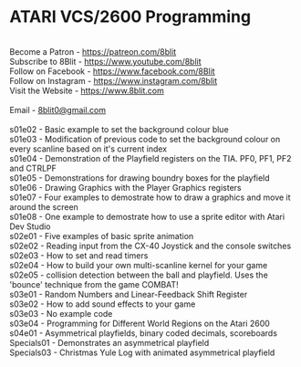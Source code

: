 # ATARI VCS/2600 Programming
\
Become a Patron - https://patreon.com/8blit \
Subscribe to 8Blit - https://www.youtube.com/8blit \
Follow on Facebook - https://www.facebook.com/8Blit \
Follow on Instagram - https://www.instagram.com/8blit \
Visit the Website - https://www.8blit.com \
\
Email - 8blit0@gmail.com\
\
s01e02 - Basic example to set the background colour blue\
s01e03 - Modification of previous code to set the background colour on every scanline based on it's current index\
s01e04 - Demonstration of the Playfield registers on the TIA. PF0, PF1, PF2 and CTRLPF\
s01e05 - Demonstrations for drawing boundry boxes for the playfield\
s01e06 - Drawing Graphics with the Player Graphics registers\
s01e07 - Four examples to demostrate how to draw a graphics and move it around the screen\
s01e08 - One example to demostrate how to use a sprite editor with Atari Dev Studio\
s02e01 - Five examples of basic sprite animation\
s02e02 - Reading input from the CX-40 Joystick and the console switches\
s02e03 - How to set and read timers\
s02e04 - How to build your own multi-scanline kernel for your game\
s02e05 - collision detection between the ball and playfield. Uses the 'bounce' technique from the game COMBAT!\
s03e01 - Random Numbers and Linear-Feedback Shift Register\
s03e02 - How to add sound effects to your game\
s03e03 - No example code\
s03e04 - Programming for Different World Regions on the Atari 2600\
s04e01 - Asymmetrical playfields, binary coded decimals, scoreboards\
Specials01 - Demonstrates an asymmetrical playfield\
Specials03 - Christmas Yule Log with animated asymmetrical playfield


